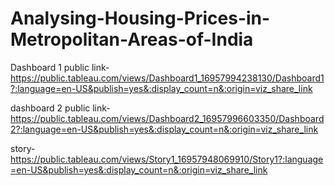 # Analysing-Housing-Prices-in-Metropolitan-Areas-of-India


Dashboard 1 public link- 
https://public.tableau.com/views/Dashboard1_16957994238130/Dashboard1?:language=en-US&publish=yes&:display_count=n&:origin=viz_share_link

dashboard 2 public link-https://public.tableau.com/views/Dashboard2_16957996603350/Dashboard2?:language=en-US&publish=yes&:display_count=n&:origin=viz_share_link

story-https://public.tableau.com/views/Story1_16957948069910/Story1?:language=en-US&publish=yes&:display_count=n&:origin=viz_share_link
